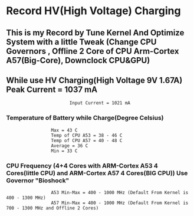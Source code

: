 ﻿# Record HV(High Voltage) Charging


## This is my Record by Tune Kernel And Optimize System with a little Tweak (Change CPU Governors , Offline 2 Core of CPU Arm-Cortex A57(Big-Core), Downclock CPU&GPU)


## While use **HV Charging**(High Voltage 9V 1.67A) Peak Current = 1037 mA 
				            Input Current = 1021 mA


### Temperature of Battery while Charge(Degree Celsius) 
					 Max = 43 C 
					 Temp of CPU A53 = 38 - 46 C 
					 Temp of CPU A57 = 40 - 48 C
					 Average = 36 C
					 Min = 33 C


### CPU Frequency (4+4 Cores with **ARM-Cortex A53 4 Cores**(little CPU) and **ARM-Cortex A57 4 Cores**(BIG CPU)) Use Governor **"Bioshock"** 
					 A53 Min-Max = 400 - 1000 MHz (Default From Kernel is 400 - 1300 MHz)
					 A57 Min-Max = 400 - 1000 MHz (Default From Kernel is 700 - 1300 MHz and Offline 2 Cores)
